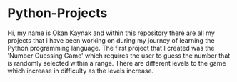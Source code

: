 # Python-Projects
Hi, my name is Okan Kaynak and within this repository there are all my projects that i have been working on during my journey of learning the Python programming language. The first project that I created was the 'Number Guessing Game' which requires the user to guess the number that is randomly selected within a range. There are different levels to the game which increase in difficulty as the levels increase. 
